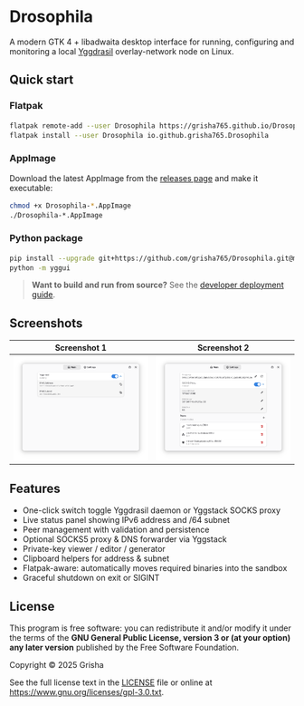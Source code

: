 # Drosophila
A modern GTK 4 + libadwaita desktop interface for running, configuring and monitoring a local [Yggdrasil](https://github.com/yggdrasil-network/yggdrasil-go) overlay-network node on Linux.

## Quick start

### Flatpak

```bash
flatpak remote-add --user Drosophila https://grisha765.github.io/Drosophila/grisha765.flatpakrepo
flatpak install --user Drosophila io.github.grisha765.Drosophila
````

### AppImage

Download the latest AppImage from the [releases page](https://github.com/grisha765/Drosophila/releases) and make it executable:

```bash
chmod +x Drosophila-*.AppImage 
./Drosophila-*.AppImage
```

### Python package

```bash
pip install --upgrade git+https://github.com/grisha765/Drosophila.git@main#egg=Drosophila
python -m yggui
```

> **Want to build and run from source?**
> See the [developer deployment guide](.github/docs/development.md).

## Screenshots

| Screenshot 1                                          | Screenshot 2                                             |
|-------------------------------------------------------|----------------------------------------------------------|
| ![Main page screenshot](.github/docs/main.png)        | ![Settings screenshot](.github/docs/settings.png)        |

## Features

- One-click switch toggle Yggdrasil daemon or Yggstack SOCKS proxy
- Live status panel showing IPv6 address and /64 subnet
- Peer management with validation and persistence
- Optional SOCKS5 proxy & DNS forwarder via Yggstack
- Private-key viewer / editor / generator
- Clipboard helpers for address & subnet
- Flatpak-aware: automatically moves required binaries into the sandbox
- Graceful shutdown on exit or SIGINT

## License

This program is free software: you can redistribute it and/or modify it under the terms of the **GNU General Public License, version 3 or (at your option) any later version** published by the Free Software Foundation.

Copyright © 2025 Grisha

See the full license text in the [LICENSE](license) file or online at <https://www.gnu.org/licenses/gpl-3.0.txt>.
